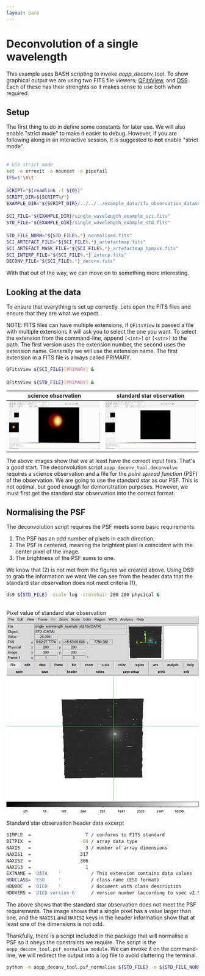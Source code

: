 ```yaml
---
layout: bare
---
```


# Deconvolution of a single wavelength #

This example uses BASH scripting to invoke *aopp_deconv_tool*. To show graphical output we are using two FITS file viewers; [QFitsView](https://www.mpe.mpg.de/~ott/QFitsView/), and [DS9](https://sites.google.com/cfa.harvard.edu/saoimageds9). Each of these has their strenghts so it makes sense to use both when required.

## Setup ##

The first thing to do in define some constants for later use. We will also enable "strict mode" to make it easier to debug. However, if you are following along in an interactive session, it is suggested to **not** enable "strict mode".


```bash

# Use strict mode
set -o errexit -o nounset -o pipefail
IFS=$'\n\t'

SCRIPT="$(readlink -f ${0})"
SCRIPT_DIR=${SCRIPT%/*}
EXAMPLE_DIR="${SCRIPT_DIR}/../../../example_data/ifu_observation_datasets/"

SCI_FILE="${EXAMPLE_DIR}/single_wavelength_example_sci.fits"
STD_FILE="${EXAMPLE_DIR}/single_wavelength_example_std.fits"

STD_FILE_NORM="${STD_FILE%.*}_normalised.fits"
SCI_ARTEFACT_FILE="${SCI_FILE%.*}_artefactmap.fits"
SCI_ARTEFACT_MASK_FILE="${SCI_FILE%.*}_artefactmap_bpmask.fits"
SCI_INTERP_FILE="${SCI_FILE%.*}_interp.fits"
DECONV_FILE="${SCI_FILE%.*}_deconv.fits"

```

With that out of the way, we can move on to something more interesting.

## Looking at the data ##

To ensure that everything is set up correctly. Lets open the FITS files and ensure that they are what we expect.

NOTE: FITS files can have multiple extensions, if `QFitsView` is passed a file with multiple extensions it will ask you to select the one you want. To select the extension from the command-line, append `[<int>]` or `[<str>]` to the path. The first version uses the extension number, the second uses the extension name. Generally we will use the extension name. The first extension in a FITS file is always called PRIMARY.

```bash
QFitsView ${SCI_FILE}[PRIMARY] &

QFitsView ${STD_FILE}[PRIMARY] &

```

|science observation                 | standard star observation           |
|------------------------------------|-------------------------------------|
|![sci-file](./figures/sci-file.png) | ![std-file](./figures/std-file.png) |

The above images show that we at least have the correct input files. That's a good start. The deconvolution script `aopp_deconv_tool.deconvolve` requires a science observation and a file for the *point spread function* (PSF) of the observation. We are going to  use the standard star as our PSF. This is not optimal, but good enough for demonstration purposes. However, we must first get the standard star observation into the correct format.

## Normalising the PSF ##

The deconvolution script requires the PSF meets some basic requirements:

1. The PSF has an odd number of pixels in each direction.
2. The PSF is centered, meaning the brightest pixel is coincident with the center pixel of the image.
3. The brightness of the PSF sums to one.

We know that (2) is not met from the figures we created above. Using DS9 to grab the information we want
We can see from the header data that the standard star observation does not meet criteria (1), 



```bash
ds9 ${STD_FILE} -scale log -crosshair 200 200 physical &



```

Pixel value of standard star observation
![std-file-pixel](./figures/std-file-pixel.png)

Standard star observation header data excerpt
```bash
SIMPLE  =                    T / conforms to FITS standard                      
BITPIX  =                  -64 / array data type                                
NAXIS   =                    3 / number of array dimensions                     
NAXIS1  =                  317                                                  
NAXIS2  =                  306                                                  
NAXIS3  =                    1                                                  
EXTNAME = 'DATA    '           / This extension contains data values            
HDUCLASS= 'ESO     '           / class name (ESO format)                        
HDUDOC  = 'DICD    '           / document with class description                
HDUVERS = 'DICD version 6'     / version number (according to spec v2.5.1)      
```

The above shows that the standard star observation does not meet the PSF requirements. The image shows that a single pixel has a value larger than one, and the `NAXIS1` and `NAXIS2` keys in the header information show that at least one of the dimensions is not odd.

Thankfully, there is a script included in the package that will normalise a PSF so it obeys the constraints we require. The script is the `aopp_deconv_tool.psf_normalise module`. We can invoke it on the command-line, we will redirect the output into a log file to avoid cluttering the terminal.

```bash
python -m aopp_deconv_tool.psf_normalise ${STD_FILE} -o ${STD_FILE_NORM} &> ./logs/psf_normalise_log.txt
```

